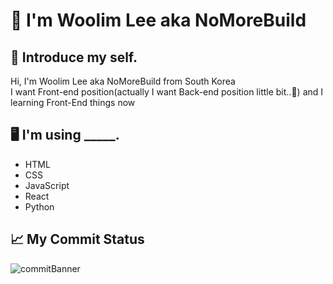 # 👋 I'm Woolim Lee aka NoMoreBuild   
## 🤔 Introduce my self.  
Hi, I'm Woolim Lee aka NoMoreBuild from South Korea   
I want Front-end position(actually I want Back-end position little bit..🤫) and I learning Front-End things now   
## 🖥 I'm using _____.  
- HTML  
- CSS  
- JavaScript  
- React  
- Python  
## 📈 My Commit Status  
![commitBanner](https://github-readme-stats.vercel.app/api?username=nomorebuild&show_icons=true&theme=radical)
